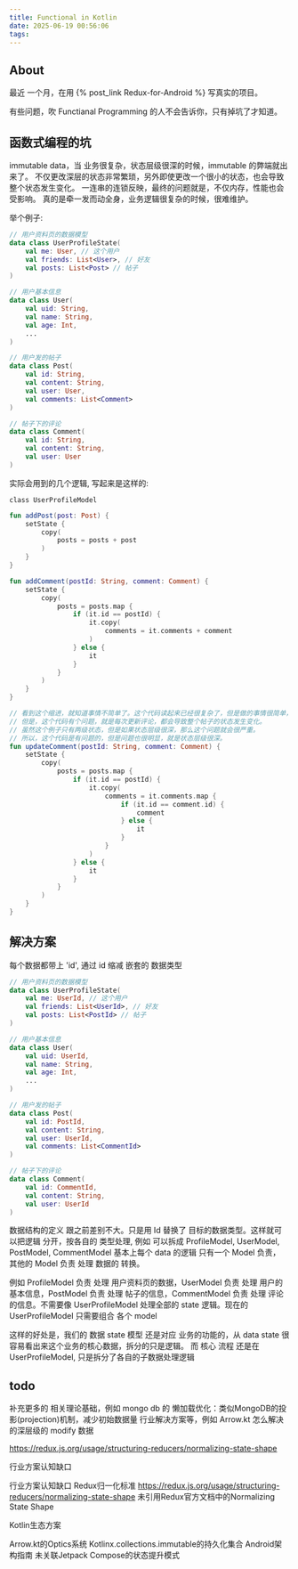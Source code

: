 ```yaml
---
title: Functional in Kotlin
date: 2025-06-19 00:56:06
tags:
---
```



## About

最近 一个月，在用 {% post_link Redux-for-Android %} 写真实的项目。

有些问题，吹 Functianal Programming 的人不会告诉你，只有掉坑了才知道。

## 函数式编程的坑

immutable data，当 业务很复杂，状态层级很深的时候，immutable 的弊端就出来了。
不仅更改深层的状态非常繁琐，另外即使更改一个很小的状态，也会导致整个状态发生变化。
一连串的连锁反映，最终的问题就是，不仅内存，性能也会受影响。
真的是牵一发而动全身，业务逻辑很复杂的时候，很难维护。

举个例子:

```kotlin
// 用户资料页的数据模型
data class UserProfileState(
    val me: User, // 这个用户
    val friends: List<User>, // 好友
    val posts: List<Post> // 帖子
)

// 用户基本信息
data class User(
    val uid: String,
    val name: String,
    val age: Int,
    ...
)

// 用户发的帖子
data class Post(
    val id: String,
    val content: String,
    val user: User,
    val comments: List<Comment>
)

// 帖子下的评论
data class Comment(
    val id: String,
    val content: String,
    val user: User
)
```

实际会用到的几个逻辑, 写起来是这样的:

`class UserProfileModel`

```kotlin
fun addPost(post: Post) {
    setState {
        copy(
            posts = posts + post
        )
    }
}

fun addComment(postId: String, comment: Comment) {
    setState {
        copy(
            posts = posts.map {
                if (it.id == postId) {
                    it.copy(
                        comments = it.comments + comment
                    )
                } else {
                    it
                }
            }
        )
    }
}

// 看到这个缩进，就知道事情不简单了。这个代码读起来已经很复杂了，但是做的事情很简单，就是更新评论。
// 但是，这个代码有个问题，就是每次更新评论，都会导致整个帖子的状态发生变化。
// 虽然这个例子只有两级状态，但是如果状态层级很深，那么这个问题就会很严重。
// 所以，这个代码是有问题的，但是问题也很明显，就是状态层级很深。
fun updateComment(postId: String, comment: Comment) {
    setState {
        copy(
            posts = posts.map {
                if (it.id == postId) {
                    it.copy(
                        comments = it.comments.map {
                            if (it.id == comment.id) {
                                comment
                            } else {
                                it
                            }
                        }
                    )
                } else {
                    it
                }
            }
        )
    }
}
```

## 解决方案

每个数据都带上 'id', 通过 id 缩减 嵌套的 数据类型

```kotlin
// 用户资料页的数据模型
data class UserProfileState(
    val me: UserId, // 这个用户
    val friends: List<UserId>, // 好友
    val posts: List<PostId> // 帖子
)

// 用户基本信息
data class User(
    val uid: UserId,
    val name: String,
    val age: Int,
    ...
)

// 用户发的帖子
data class Post(
    val id: PostId,
    val content: String,
    val user: UserId,
    val comments: List<CommentId>
)

// 帖子下的评论
data class Comment(
    val id: CommentId,
    val content: String,
    val user: UserId
)
```

数据结构的定义 跟之前差别不大。只是用 Id 替换了 目标的数据类型。这样就可以把逻辑 分开，按各自的 类型处理, 例如 可以拆成
ProfileModel, UserModel, PostModel, CommentModel 基本上每个 data 的逻辑 只有一个 Model 负责，
其他的 Model 负责 处理 数据的 转换。

例如 ProfileModel 负责 处理 用户资料页的数据，UserModel 负责 处理 用户的基本信息，PostModel 负责 处理 帖子的信息，CommentModel 负责 处理 评论的信息。不需要像 UserProfileModel 处理全部的 state 逻辑。现在的 UserProfileModel 只需要组合 各个 model

这样的好处是，我们的 数据 state 模型 还是对应 业务的功能的，从 data state 很容易看出来这个业务的核心数据，拆分的只是逻辑。
而 核心 流程 还是在 UserProfileModel, 只是拆分了各自的子数据处理逻辑

## todo

补充更多的 相关理论基础，例如 mongo db 的 懒加载优化：类似MongoDB的投影(projection)机制，减少初始数据量
行业解决方案等，例如 Arrow.kt 怎么解决的深层级的 modify 数据

https://redux.js.org/usage/structuring-reducers/normalizing-state-shape

行业方案认知缺口

行业方案认知缺口
Redux归一化标准 https://redux.js.org/usage/structuring-reducers/normalizing-state-shape
未引用Redux官方文档中的Normalizing State Shape

Kotlin生态方案

Arrow.kt的Optics系统
Kotlinx.collections.immutable的持久化集合
Android架构指南
未关联Jetpack Compose的状态提升模式